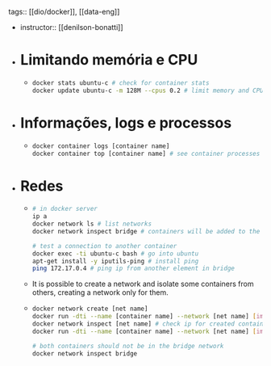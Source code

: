 tags:: [[dio/docker]], [[data-eng]]

- instructor:: [[denilson-bonatti]]
- # Limitando memória e CPU
	- ```bash
	  docker stats ubuntu-c # check for container stats
	  docker update ubuntu-c -m 128M --cpus 0.2 # limit memory and CPU
	  ```
- # Informações, logs e processos
	- ```bash
	  docker container logs [container name]
	  docker container top [container name] # see container processes
	  ```
- # Redes
	- ```bash
	  # in docker server
	  ip a
	  docker network ls # list networks
	  docker network inspect bridge # containers will be added to the bridge network
	  
	  # test a connection to another container
	  docker exec -ti ubuntu-c bash # go into ubuntu
	  apt-get install -y iputils-ping # install ping
	  ping 172.17.0.4 # ping ip from another element in bridge
	  ```
	- It is possible to create a network and isolate some containers from others, creating a network only for them.
	- ```bash
	  docker network create [net name]
	  docker run -dti --name [container name] --network [net name] [image]
	  docker network inspect [net name] # check ip for created container
	  docker run -dti --name [container name] --network [net name] [image]
	  
	  # both containers should not be in the bridge network
	  docker network inspect bridge
	  ```
